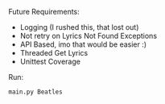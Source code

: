 Future Requirements:
+ Logging (I rushed this, that lost out)
+ Not retry on Lyrics Not Found Exceptions
+ API Based, imo that would be easier :)
+ Threaded Get Lyrics
+ Unittest Coverage

Run: 
```
main.py Beatles
```

